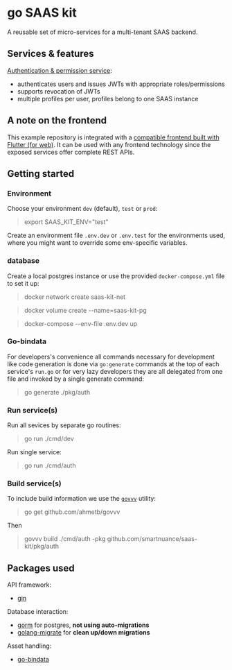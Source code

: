 # go SAAS kit

A reusable set of micro-services for a multi-tenant SAAS backend.

## Services & features

[Authentication & permission service](./pkg/auth):
- authenticates users and issues JWTs with appropriate roles/permissions
- supports revocation of JWTs
- multiple profiles per user, profiles belong to one SAAS instance

## A note on the frontend

This example repository is integrated with a [compatible frontend built with Flutter (for web)](https://github.com/smartnuance/flutter-admin-kit). It can be used with any frontend technology since the exposed services offer complete REST APIs.

## Getting started

### Environment

Choose your environment `dev` (default), `test` or `prod`:

> export SAAS_KIT_ENV="test"

Create an environment file `.env.dev` or `.env.test` for the environments used, where you might want to override some env-specific variables.

###  database

Create a local postgres instance or use the provided `docker-compose.yml` file to set it up:

> docker network create saas-kit-net

> docker volume create --name=saas-kit-pg

> docker-compose --env-file .env.dev up

### Go-bindata

For developers's convenience all commands necessary for development like code generation is done via `go:generate` commands at the top of each service's `run.go` or for very lazy developers they are all delegated from one file and invoked by a single generate command:

> go generate ./pkg/auth

### Run service(s)

Run all sevices by separate go routines:

> go run ./cmd/dev

Run single service:

> go run ./cmd/auth


### Build service(s)

To include build information we use the [`govvv`](github.com/ahmetb/govvv) utility:

> go get github.com/ahmetb/govvv

Then

> govvv build ./cmd/auth -pkg github.com/smartnuance/saas-kit/pkg/auth

## Packages used

API framework:
- [gin](https://github.com/gin-gonic/gin)

Database interaction:
- [gorm](https://gorm.io) for postgres, **not using auto-migrations**
- [golang-migrate](https://github.com/golang-migrate/migrate) for **clean up/down migrations**

Asset handling:
- [go-bindata](https://github.com/go-bindata/go-bindata)